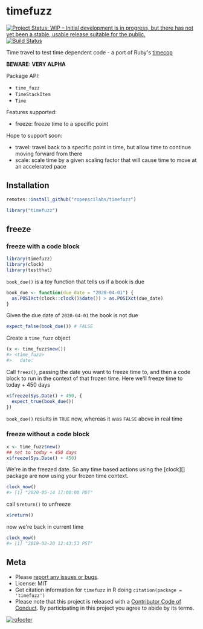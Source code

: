 timefuzz
========



[![Project Status: WIP – Initial development is in progress, but there has not yet been a stable, usable release suitable for the public.](https://www.repostatus.org/badges/latest/wip.svg)](https://www.repostatus.org/#wip)
[![Build Status](https://travis-ci.com/ropenscilabs/timefuzz.svg?branch=master)](https://travis-ci.com/ropenscilabs/timefuzz)

Time travel to test time dependent code - a port of Ruby's [timecop](https://github.com/travisjeffery/timecop)

**BEWARE: VERY ALPHA**

Package API:

 - `time_fuzz`
 - `TimeStackItem`
 - `Time`

Features supported:

- freeze: freeze time to a specific point

Hope to support soon:

- travel: travel back to a specific point in time, but allow time to continue moving forward from there
- scale: scale time by a given scaling factor that will cause time to move at an accelerated pace

## Installation


```r
remotes::install_github("ropenscilabs/timefuzz")
```


```r
library("timefuzz")
```

## freeze

### freeze with a code block


```r
library(timefuzz)
library(clock)
library(testthat)
```

`book_due()` is a toy function that tells us if a book is due


```r
book_due <- function(due_date = "2020-04-01") {
  as.POSIXct(clock::clock()$date()) > as.POSIXct(due_date)
}
```

Given the due date of `2020-04-01` the book is not due


```r
expect_false(book_due()) # FALSE
```

Create a `time_fuzz` object


```r
(x <- time_fuzz$new())
#> <time_fuzz> 
#>   date:
```

Call `freez()`, passing the date you want to freeze time to, and then a code block to run
in the context of that frozen time. Here we'll freeze time to today + 450 days


```r
x$freeze(Sys.Date() + 450, {
  expect_true(book_due())
})
```

`book_due()` results in `TRUE` now, whereas it was `FALSE` above in real time

### freeze without a code block


```r
x <- time_fuzz$new()
## set to today + 450 days
x$freeze(Sys.Date() + 450)
```

We're in the freezed date. So any time based actions using the [clock][] package 
are now using your frozen time context.


```r
clock_now()
#> [1] "2020-05-14 17:00:00 PDT"
```

call `$return()` to unfreeze


```r
x$return()
```

now we're back in current time


```r
clock_now()
#> [1] "2019-02-20 12:43:53 PST"
```

## Meta

* Please [report any issues or bugs](https://github.com/ropenscilabs/timefuzz/issues).
* License: MIT
* Get citation information for `timefuzz` in R doing `citation(package = 'timefuzz')`
* Please note that this project is released with a [Contributor Code of Conduct](CODE_OF_CONDUCT.md). By participating in this project you agree to abide by its terms.

[![rofooter](https://ropensci.org/public_images/github_footer.png)](https://ropensci.org)
